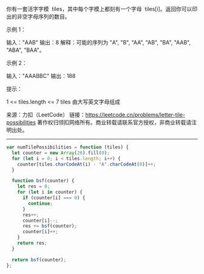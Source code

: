 你有一套活字字模  tiles，其中每个字模上都刻有一个字母  tiles[i]。返回你可以印出的非空字母序列的数目。

示例 1：

输入："AAB"
输出：8
解释：可能的序列为 "A", "B", "AA", "AB", "BA", "AAB", "ABA", "BAA"。

示例 2：

输入："AAABBC"
输出：188

提示：

1 <= tiles.length <= 7
tiles 由大写英文字母组成

来源：力扣（LeetCode）
链接：https://leetcode.cn/problems/letter-tile-possibilities
著作权归领扣网络所有。商业转载请联系官方授权，非商业转载请注明出处。

---

```javascript
var numTilePossibilities = function (tiles) {
  let counter = new Array(26).fill(0);
  for (let i = 0; i < tiles.length; i++) {
    counter[tiles.charCodeAt(i) - "A".charCodeAt(0)]++;
  }

  function bsf(counter) {
    let res = 0;
    for (let i in counter) {
      if (counter[i] === 0) {
        continue;
      }
      res++;
      counter[i]--;
      res += bsf(counter);
      counter[i]++;
    }
    return res;
  }

  return bsf(counter);
};
```
